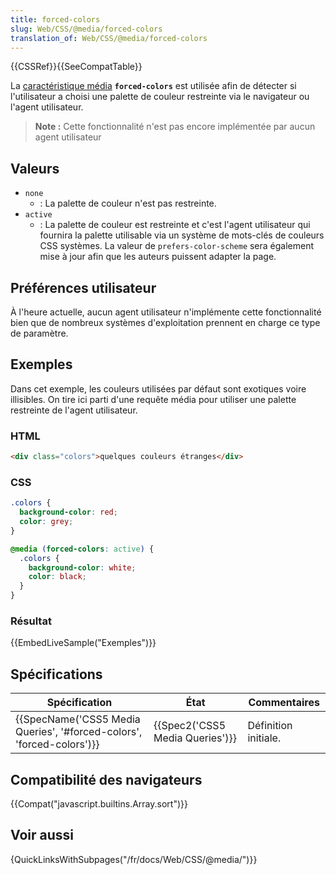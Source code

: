 ```yaml
---
title: forced-colors
slug: Web/CSS/@media/forced-colors
translation_of: Web/CSS/@media/forced-colors
---
```

{{CSSRef}}{{SeeCompatTable}}

La [caractéristique média](</fr/docs/Web/CSS/Requêtes_média/Utiliser_les_Media_queries#Caractéristiques_média_(media_features)>) **`forced-colors`** est utilisée afin de détecter si l'utilisateur a choisi une palette de couleur restreinte via le navigateur ou l'agent utilisateur.

> **Note :** Cette fonctionnalité n'est pas encore implémentée par aucun agent utilisateur

## Valeurs

- `none`
  - : La palette de couleur n'est pas restreinte.
- `active`
  - : La palette de couleur est restreinte et c'est l'agent utilisateur qui fournira la palette utilisable via un système de mots-clés de couleurs CSS systèmes. La valeur de `prefers-color-scheme` sera également mise à jour afin que les auteurs puissent adapter la page.

## Préférences utilisateur

À l'heure actuelle, aucun agent utilisateur n'implémente cette fonctionnalité bien que de nombreux systèmes d'exploitation prennent en charge ce type de paramètre.

## Exemples

Dans cet exemple, les couleurs utilisées par défaut sont exotiques voire illisibles. On tire ici parti d'une requête média pour utiliser une palette restreinte de l'agent utilisateur.

### HTML

```html
<div class="colors">quelques couleurs étranges</div>
```

### CSS

```css
.colors {
  background-color: red;
  color: grey;
}

@media (forced-colors: active) {
  .colors {
    background-color: white;
    color: black;
  }
}
```

### Résultat

{{EmbedLiveSample("Exemples")}}

## Spécifications

| Spécification                                                                                | État                                     | Commentaires         |
| -------------------------------------------------------------------------------------------- | ---------------------------------------- | -------------------- |
| {{SpecName('CSS5 Media Queries', '#forced-colors', 'forced-colors')}} | {{Spec2('CSS5 Media Queries')}} | Définition initiale. |

## Compatibilité des navigateurs

{{Compat("javascript.builtins.Array.sort")}}

## Voir aussi

{QuickLinksWithSubpages("/fr/docs/Web/CSS/@media/")}}
